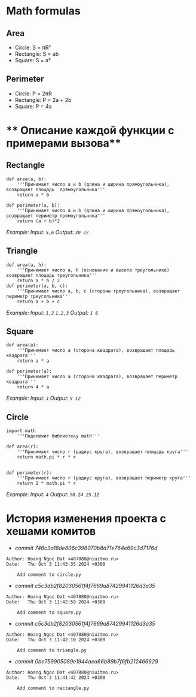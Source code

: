 # Math formulas
## Area
- Circle: S = πR²
- Rectangle: S = ab
- Square: S = a²

## Perimeter
- Circle: P = 2πR
- Rectangle: P = 2a + 2b
- Square: P = 4a

# ** Oписание каждой функции с примерами вызова**
## **Rectangle**
```
def area(a, b): 
    '''Принимает число a и b (длина и ширина прямоугольника), возвращает площадь  прямоугольника'''
    return a * b 
    
def perimeter(a, b): 
    '''Принимает число a и b (длина и ширина прямоугольника), возвращает периметр прямоугольника'''
    return (a + b)*2
```
_Example:_
_Input: `5,6`_
_Output: `30 22`_


## **Triangle**
```
def area(a, h): 
    '''Принимает число a, h (основание и высота треугольника) возвращает площадь треугольника'''
    return a * h / 2 
def perimeter(a, b, c): 
    '''Принимает число a, b, c (стороны треугольника), возвращает периметр треугольника'''
    return a + b + c
```
_Example:_
_Input: `1,2` `1,2,3`_
_Output: `1 6`_


## **Square**
```
def area(a):
    '''Принимает число a (сторона квадрата), возвращает площадь  квадрата'''
    return a * a

def perimeter(a):
    '''Принимает число a (сторона квадрата), возвращает периметр квадрата'''
    return 4 * a
```
_Example:_
_Input: `3`_
_Output: `9 12`_

## **Circle**
```
import math
    '''Подключит библиотеку math'''

def area(r):
    '''Принимает число r (радиус круга), возвращает площадь круга'''
    return math.pi * r * r


def perimeter(r):
    '''Принимает число r (радиус круга), возвращает периметр круга'''
    return 2 * math.pi * r
```
_Example:_
_Input: `4`_
_Output: `50.24 25.12`_

# История изменения проекта с хешами комитов
- _commit 746c3a18de806c396070b8a71e764e69c3d7176d_
``` 
Author: Hoang Ngoc Dat <407880@niuitmo.ru>
Date:   Thu Oct 3 11:43:35 2024 +0300
    
    Add comment to circle.py
```

- _commit c5c3db2f82030561f4f7669a87429941126d3a35_
``` 
Author: Hoang Ngoc Dat <407880@niuitmo.ru>
Date:   Thu Oct 3 11:42:59 2024 +0300
    
    Add comment to square.py
```

- _commit c5c3db2f82030561f4f7669a87429941126d3a35_
``` 
Author: Hoang Ngoc Dat <407880@niuitmo.ru>
Date:   Thu Oct 3 11:42:10 2024 +0300
    
    Add comment to triangle.py
```

- _commit 0be759905089e1944aea66b89b7f6fb212466629_
``` 
Author: Hoang Ngoc Dat <407880@niuitmo.ru>
Date:   Thu Oct 3 11:41:42 2024 +0300
    
    Add comment to rectangle.py
```







